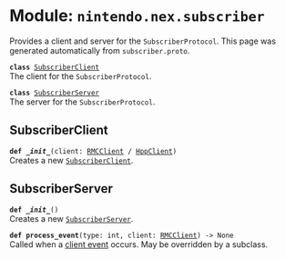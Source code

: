 
# Module: <code>nintendo.nex.subscriber</code>

Provides a client and server for the `SubscriberProtocol`. This page was generated automatically from `subscriber.proto`.

<code>**class** [SubscriberClient](#subscriberclient)</code><br>
<span class="docs">The client for the `SubscriberProtocol`.</span>

<code>**class** [SubscriberServer](#subscriberserver)</code><br>
<span class="docs">The server for the `SubscriberProtocol`.</span>

## SubscriberClient
<code>**def _\_init__**(client: [RMCClient](../rmc#rmcclient) / [HppClient](../hpp#hppclient))</code><br>
<span class="docs">Creates a new [`SubscriberClient`](#subscriberclient).</span>

## SubscriberServer
<code>**def _\_init__**()</code><br>
<span class="docs">Creates a new [`SubscriberServer`](#subscriberserver).</span>

<code>**def process_event**(type: int, client: [RMCClient](../rmc#rmcclient)) -> None</code><br>
<span class="docs">Called when a [client event](../rmc#rmcevent) occurs. May be overridden by a subclass.</span>

